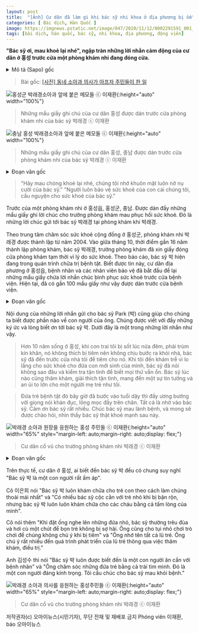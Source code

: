 ```yaml
---
layout: post
title:  "[Ảnh] Cư dân đã làm gì khi bác sỹ nhi khoa ở địa phương bị ốm"
categories: [ Bài dịch, Hàn Quốc ]
image: https://imgnews.pstatic.net/image/047/2020/11/12/0002291591_001_20201112144840240.jpg
tags: [bài dịch, hàn quốc, bác sỹ, nhi khoa, địa phương, động viên]
---
```


**"Bác sỹ ơi, mau khoẻ lại nhé", ngập tràn những lời nhắn cảm động của cư dân ở 홍성 trước cửa một phòng khám nhi đang đóng cửa.**

<details>
  <summary>Mô tả (Sapo) gốc</summary>
  <p>"선생님 건강히 돌아오세요" 휴원한 병원 앞에 뭉클 쪽지 수놓은 홍성 주민들</p>
</details>

> Bài gốc: [[사진] 동네 소아과 의사가 아프자 주민들이 한 일](https://n.news.naver.com/article/047/0002291591)

![홍성군 박래경소아과 앞에 붙은 메모들 ⓒ 이재환](https://imgnews.pstatic.net/image/047/2020/11/12/0002291591_001_20201112144840240.jpg){:height="auto" width="100%"}
> Những mẩu giấy ghi chú của cư dân 홍성 được dán trước cửa phòng khám nhi của bác sỹ 박래경 ⓒ 이재환

![충남 홍성 박래경소아과 앞에 붙은 메모들 ⓒ 이재환](https://imgnews.pstatic.net/image/047/2020/11/12/0002291591_002_20201112144840271.jpg){:height="auto" width="100%"}
> Những mẩu giấy ghi chú của cư dân 홍성, 충남 được dán trước cửa phòng khám nhi của bác sỹ 박래경 ⓒ 이재환

<details>
  <summary>Đoạn văn gốc</summary>
  <p>"빨리 쾌차하셔서 웃는 얼굴 보고 싶어요."</p>
  <p>"우리 아이들 건강을 지켜주신 원장님, 건강하시길 기원합니다."</p>
  <p>충남 홍성군 홍성읍에 있는 한 소아과 병원 문 앞. 병원장의 쾌유를 빌며 응원하는 목소리를 담은 메모지가 가득 붙어 있다. 박래경소아과 박래경 의사에게 보내는 글들이다.</p>
  <p>홍성군 보건소에 따르면, 박래경소아과는 지난 2004년 홍성읍에 개원했다. 16년 가까이 병원을 운영해오던 박래경 원장은 지난 10월 중순 건강상의 이유로 보건소에 휴업신고를 냈다. 박 원장은 현재 투병 중인 것으로 알려졌다. 휴원 소식을 접한 홍성읍 주민들과 환자, 보호자들은 병원 앞에 박 원장의 완쾌를 비는 메시지를 남기기 시작했다. 그렇게 그의 병원 앞에는 대략 100여 개의 메모가 붙어 있다.</p>
</details>

> "Hãy mau chóng khoẻ lại nhé, chúng tôi nhớ khuôn mặt luôn nở nụ cười của bác sỹ."
> "Người luôn bảo vệ sức khoẻ của con cái chúng tôi, cầu nguyện cho sức khoẻ của bác sỹ."

Trước của một phòng khám nhi ở 홍성읍, 홍성군, 충남. Được dán đầy những mẩu giấy ghi lời chúc cho trưởng phòng khám mau phục hồi sức khoẻ. Đó là những lời chúc gửi tới bác sỹ 박래경 tại phòng khám khi 박래경.

Theo trung tâm chăm sóc sức khoẻ cộng đồng ở 홍성군, phòng khám nhi 박래경 được thành lập từ năm 2004. Vào giữa tháng 10, thời điểm gần 16 năm thành lập phòng khám, bác sỹ 박래경, trưởng phòng khám đã xin giấy đóng cửa phòng khám tạm thời vì lý do sức khoẻ. Theo báo cáo, bác sỹ 박 hiện đang trong quán trình chữa trị bệnh tật. Biết được tin này, cư dân địa phương ở 홍성읍, bệnh nhân và các nhân viên bảo vệ đã bắt đầu để lại những mẩu giấy chứa lời nhắn chúc bình phục sức khoẻ trước cửa bệnh viện. Hiện tại, đã có gần 100 mẩu giấy như vậy được dán trước cửa bệnh viện.

<details>
  <summary>Đoạn văn gốc</summary>
  <p>주민들이 남긴 메모 내용들은 박래경 원장이 의사로서 어떤 사람이었는지를 짐작하게 한다. 메모장에는 박 원장과의 추억과 그간의 고마움을 전하는 내용으로 가득하다. 그 중 하나를 소개한다.</p>
  <p>"홍성에서 10년 넘게 살면서 어린 아들이 밤새 열이 나 이불째 들고 왔을 때나, 주사 맞기 싫다고 집에서부터 입이 나와 결국 문 앞에서 뻗대는 놈을 끌고 오던 때나, 말이 늦어 한 걱정일 때 영유아 검사하며 아직은 괜찮다고 해주실 때나, 언제나 친절하게 진료하고 설명해 주시는 선생님은 초보엄마인 제게 큰 위로이자 믿는 구석이었어요.</p>
  <p>그렇게 애먹이던 아들은 어느새 목소리도 굵어지고 다리에 털도 부숭부숭한 사춘기 반항아가 되었습니다. 모두 선생님 덕분이에요. 정말 감사합니다. 부디 쾌차하셔서 건강한 모습 뵙고 인사드릴 수 있었으면 좋겠습니다."</p>
</details>

Nội dung của những lời nhắn gửi cho bác sỹ Park (박) cũng giúp cho chúng ta biết được phần nào về con người của ông. Chúng được viết với đầy những ký ức và lòng biết ơn tới bác sỹ 박. Dưới đây là một trong những lời nhắn như vậy.

> Hơn 10 năm sống ở 홍성, khi con trai tôi bị sốt lúc nửa đêm, phải trùm kín khăn, nó không thích bị tiêm nên không chịu bước ra khỏi nhà, bác sỹ đã đến trước cửa nhà tôi để tiêm cho nó. Khi tôi đến khám trễ vì lo lắng cho sức khoẻ cho đứa con mới sinh của mình, bác sỹ đã nói không sao đâu và kiểm tra tận tình để biết mọi thứ vẫn ổn. Bác sỹ lúc nào cũng thăm khám, giải thích tận tình, mang đến một sự tin tưởng và an ủi to lớn cho một người mẹ trẻ như tôi.

> Đứa trẻ bệnh tật đó bây giờ đã bước vào tuổi dậy thì đầy ương bướng với giọng nói khàn đục, lông mọc đầy trên chân. Tất cả là nhờ vào bác sỹ. Cảm ơn bác sỹ rất nhiều. Chúc bác sỹ mau lành bệnh, và mong sẽ được chào hỏi, nhìn thấy bác sỹ thật khoẻ mạnh sau này.

![박래경 소아과 원장을 응원하는 홍성 주민들 ⓒ 이재환](https://imgnews.pstatic.net/image/047/2020/11/12/0002291591_003_20201112144840286.jpg){:height="auto" width="65%" style="margin-left: auto;margin-right: auto;display: flex;"}
> Cư dân cổ vũ cho trưởng phòng khám nhi 박래경 ⓒ 이재환

<details>
  <summary>Đoạn văn gốc</summary>
  <p>실제로 박 원장을 아는 홍성 주민들은 이구동성으로 '참 따뜻한 사람'이라고 전했다.</p>
  <p>이은희씨는 "박 원장님은 항상 아이들의 눈높이에 맞춰서 진료를 했다"며 "바쁘다 보면 간혹 퉁명스럽게 진료를 하는 의사들도 있는데, 박 원장님은 아이들의 마음까지도 따뜻하게 챙기는 분이다"라고 말했다.</p>
  <p>이어 "원장님은 청진기를 사용할 때도 아이들이 무섭지 않도록 살짝 간지럼도 태우고 장난도 치셨다. 장난감으로 주의를 끌며 주사 맞기 싫어하는 아이들을 달랬다"며 "아이들의 이름도 모두 다 기억했다. 진료를 통해 아이들의 성장 과정까지도 다 알고 계실 정도로 아이들에게 관심이 많았다"고 덧붙였다.</p>
  <p>김성수씨도 "원장님은 환자들에게 친절한 분으로 소문이 자자하다"면서 "어린 아이들을 성의껏 잘 돌보셨다. 참 존경스러운 분이다. 하루 빨리 쾌차하셨으면 좋겠다"라고 전했다.</p>
</details>

Trên thực tế, cư dân ở 홍성, ai biết đến bác sỹ 박 đều có chung suy nghĩ "Bác sỹ 박 là một con người rất ấm áp".

Cô 이은희 nói "Bác sỹ 박 luôn khám chữa cho trẻ con theo cách làm chúng thoải mái nhất" và "Có nhiều bác sỹ cộc cằn với trẻ nhỏ khi bị bận rộn, nhưng bác sỹ 박 luôn luôn khám chữa cho các cháu bằng cả tấm lòng của mình".

Cô nói thêm "Khi đặt ống nghe lên những đứa nhỏ, bác sỹ thường trêu đùa và hơi cù một chút để bọn trẻ không bị sợ hãi. Ông cũng cho tụi nhỏ chơi trò chơi để chúng không chú ý khi bị tiêm" và "Ông nhớ tên tất cả lũ trẻ. Ông chú ý rất nhiều đến quá trình phát triển của lũ trẻ thông qua việc thăm khám, điều trị."

Anh 김성수 thì nói "Bác sỹ 박 luôn được biết đến là một con người ân cần với bệnh nhân" và "Ông chăm sóc những đứa trẻ bằng cả trái tim mình. Đó là một con người đáng kính trọng. Tôi cầu chúc cho bác sỹ mau khỏi bệnh."

![박래경 소아과 의사를 응원하는 홍성주민들 ⓒ 이재환](https://imgnews.pstatic.net/image/047/2020/11/12/0002291591_004_20201112144840297.jpg){:height="auto" width="65%" style="margin-left: auto;margin-right: auto;display: flex;"}
> Cư dân cổ vũ cho trưởng phòng khám nhi 박래경 ⓒ 이재환

저작권자(c) 오마이뉴스(시민기자), 무단 전재 및 재배포 금지
Phóng viên 이재환, báo 오마이뉴스